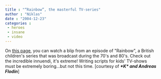 ```yaml
---
title : "“Rainbow”, the masterful TV-series"
author : "Niklas"
date : "2004-12-23"
categories : 
 - heroes
 - insane
 - video
---
```


On [this page](http://rainbow.arch.scriptmania.com/rainbow_tv_episode.html), you can watch a blip from an episode of "Rainbow", a British children's series that was broadcast during the 70's and 80's. Check out the incredible innuendi, it's extreme! Writing scripts for kids' TV-shows must be extremely boring...but not this time. \[courtesy of **_\*K\* and Andreas Flodin_**\]
